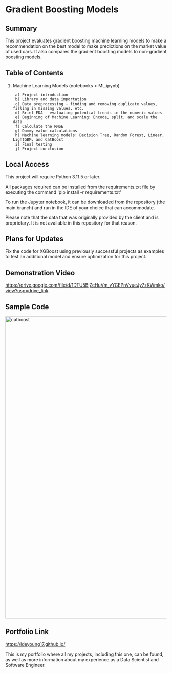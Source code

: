 # Gradient Boosting Models

<h2>Summary</h2>

This project evaluates gradient boosting machine learning models to make a recommendation on the best model to make predictions on the market value of used cars. It also compares the gradient boosting models to non-gradient boosting models.

<h2>Table of Contents</h2>

1. Machine Learning Models (notebooks > ML.ipynb)
      
        a) Project introduction
        b) Library and data importation
        c) Data preprocessing - finding and removing duplicate values, filling in missing values, etc.
        d) Brief EDA - evaluating potential trends in the numeric values
        e) Beginning of Machine Learning: Encode, split, and scale the data
        f) Calculate the RMSE
        g) Dummy value calculations
        h) Machine learning models: Decision Tree, Random Forest, Linear, LightGBM, and CatBoost
        i) Final testing
        j) Project conclusion


<h2>Local Access</h2>

This project will require Python 3.11.5 or later.

All packages required can be installed from the requirements.txt file by executing the command 'pip install -r requirements.txt'

To run the Jupyter notebook, it can be downloaded from the repository (the main branch) and run in the IDE of your choice that can accommodate.

Please note that the data that was originally provided by the client and is proprietary. It is not available in this repository for that reason.


<h2>Plans for Updates</h2>

Fix the code for XGBoost using previously successful projects as examples to test an additional model and ensure optimization for this project.

<h2>Demonstration Video</h2>

https://drive.google.com/file/d/1DTU5BjZcHuVm_yYCEPnVvueJy7zKWmko/view?usp=drive_link

<h2>Sample Code</h2>

<img width="943" alt="catboost" src="https://github.com/LDeYoung17/rusty-bargain/assets/70500225/1bbfb9aa-d2a7-4d9c-b25e-b5d70119529e">


<h2>Portfolio Link</h2>

https://ldeyoung17.github.io/

This is my portfolio where all my projects, including this one, can be found, as well as more information about my experience as a Data Scientist and Software Engineer.

